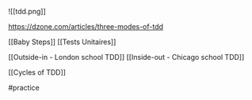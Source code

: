 ![[tdd.png]]

https://dzone.com/articles/three-modes-of-tdd

[[Baby Steps]]
[[Tests Unitaires]]

[[Outside-in - London school TDD]]
[[Inside-out - Chicago school TDD]]

[[Cycles of TDD]]

#practice 
